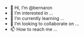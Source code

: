 - 👋 Hi, I’m @bernaron
- 👀 I’m interested in ...
- 🌱 I’m currently learning ...
- 💞️ I’m looking to collaborate on ...
- 📫 How to reach me ...

<!---
bernaron/bernaron is a ✨ special ✨ repository because its `README.md` (this file) appears on your GitHub profile.
You can click the Preview link to take a look at your changes.
--->

